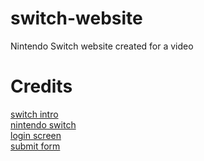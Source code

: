# switch-website
Nintendo Switch website created for a video

# Credits
[switch intro](https://www.youtube.com/watch?v=WniaKJzCNRI)<br>
[nintendo switch](https://codepen.io/joshbader/pen/mjZzGM)<br>
[login screen](https://codepen.io/chouaibblgn45/pen/rzewrO)<br>
[submit form](https://codepen.io/soufiane-khalfaoui-hassani/pen/LYpPWda)<br>
